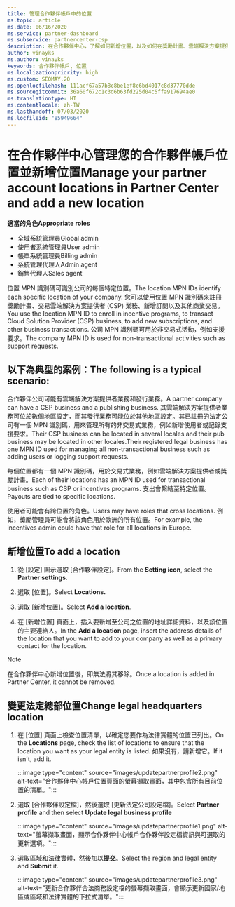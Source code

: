 ```yaml
---
title: 管理合作夥伴帳戶中的位置
ms.topic: article
ms.date: 06/16/2020
ms.service: partner-dashboard
ms.subservice: partnercenter-csp
description: 在合作夥伴中心，了解如何新增位置，以及如何在獎勵計畫、雲端解決方案提供者業務、訂閱和其他交易中使用 MPN 識別碼。
author: vinayks
ms.author: vinayks
keywords: 合作夥伴帳戶, 位置
ms.localizationpriority: high
ms.custom: SEOMAY.20
ms.openlocfilehash: 111acf67a57b8c8be1ef8c6bd4017c8d37770dde
ms.sourcegitcommit: 36a60f672c1c3d6b63fd225d04c5ffa917694ae0
ms.translationtype: HT
ms.contentlocale: zh-TW
ms.lasthandoff: 07/03/2020
ms.locfileid: "85949664"
---
```

# <a name="manage-your-partner-account-locations-in-partner-center-and-add-a-new-location"></a><span data-ttu-id="f4f16-104">在合作夥伴中心管理您的合作夥伴帳戶位置並新增位置</span><span class="sxs-lookup"><span data-stu-id="f4f16-104">Manage your partner account locations in Partner Center and add a new location</span></span>

<span data-ttu-id="f4f16-105">**適當的角色**</span><span class="sxs-lookup"><span data-stu-id="f4f16-105">**Appropriate roles**</span></span>
- <span data-ttu-id="f4f16-106">全域系統管理員</span><span class="sxs-lookup"><span data-stu-id="f4f16-106">Global admin</span></span>
- <span data-ttu-id="f4f16-107">使用者系統管理員</span><span class="sxs-lookup"><span data-stu-id="f4f16-107">User admin</span></span>
- <span data-ttu-id="f4f16-108">帳單系統管理員</span><span class="sxs-lookup"><span data-stu-id="f4f16-108">Billing admin</span></span>
- <span data-ttu-id="f4f16-109">系統管理代理人</span><span class="sxs-lookup"><span data-stu-id="f4f16-109">Admin agent</span></span>
- <span data-ttu-id="f4f16-110">銷售代理人</span><span class="sxs-lookup"><span data-stu-id="f4f16-110">Sales agent</span></span>

<span data-ttu-id="f4f16-111">位置 MPN 識別碼可識別公司的每個特定位置。</span><span class="sxs-lookup"><span data-stu-id="f4f16-111">The location MPN IDs identify each specific location of your company.</span></span> <span data-ttu-id="f4f16-112">您可以使用位置 MPN 識別碼來註冊獎勵計畫、交易雲端解決方案提供者 (CSP) 業務、新增訂閱以及其他商業交易。</span><span class="sxs-lookup"><span data-stu-id="f4f16-112">You use the location MPN ID to enroll in incentive programs, to transact Cloud Solution Provider (CSP) business, to add new subscriptions, and other business transactions.</span></span> <span data-ttu-id="f4f16-113">公司 MPN 識別碼可用於非交易式活動，例如支援要求。</span><span class="sxs-lookup"><span data-stu-id="f4f16-113">The company MPN ID is used for non-transactional activities such as support requests.</span></span>

## <a name="the-following-is-a-typical-scenario"></a><span data-ttu-id="f4f16-114">以下為典型的案例：</span><span class="sxs-lookup"><span data-stu-id="f4f16-114">The following is a typical scenario:</span></span>

<span data-ttu-id="f4f16-115">合作夥伴公司可能有雲端解決方案提供者業務和發行業務。</span><span class="sxs-lookup"><span data-stu-id="f4f16-115">A partner company can have a CSP business and a publishing business.</span></span> <span data-ttu-id="f4f16-116">其雲端解決方案提供者業務可位於數個地區設定，而其發行業務可能位於其他地區設定。其已註冊的法定公司有一個 MPN 識別碼，用來管理所有的非交易式業務，例如新增使用者或記錄支援要求。</span><span class="sxs-lookup"><span data-stu-id="f4f16-116">Their CSP business can be located in several locales and their pub business may be located in other locales.Their registered legal business has one MPN ID used for managing all non-transactional business such as adding users or logging support requests.</span></span>


<span data-ttu-id="f4f16-117">每個位置都有一個 MPN 識別碼，用於交易式業務，例如雲端解決方案提供者或獎勵計畫。</span><span class="sxs-lookup"><span data-stu-id="f4f16-117">Each of their locations has an MPN ID used for transactional business such as CSP or incentives programs.</span></span> <span data-ttu-id="f4f16-118">支出會繫結至特定位置。</span><span class="sxs-lookup"><span data-stu-id="f4f16-118">Payouts are tied to specific locations.</span></span>

<span data-ttu-id="f4f16-119">使用者可能會有跨位置的角色。</span><span class="sxs-lookup"><span data-stu-id="f4f16-119">Users may have roles that cross locations.</span></span> <span data-ttu-id="f4f16-120">例如，獎勵管理員可能會將該角色用於歐洲的所有位置。</span><span class="sxs-lookup"><span data-stu-id="f4f16-120">For example, the incentives admin could have that role for all locations in Europe.</span></span>

## <a name="to-add-a-location"></a><span data-ttu-id="f4f16-121">新增位置</span><span class="sxs-lookup"><span data-stu-id="f4f16-121">To add a location</span></span>

1. <span data-ttu-id="f4f16-122">從 [設定] 圖示選取 [合作夥伴設定]。</span><span class="sxs-lookup"><span data-stu-id="f4f16-122">From the **Setting icon**, select the **Partner settings**.</span></span>

2. <span data-ttu-id="f4f16-123">選取 [位置]。</span><span class="sxs-lookup"><span data-stu-id="f4f16-123">Select **Locations.**</span></span>

3. <span data-ttu-id="f4f16-124">選取 [新增位置]。</span><span class="sxs-lookup"><span data-stu-id="f4f16-124">Select **Add a location**.</span></span>  

4. <span data-ttu-id="f4f16-125">在 [新增位置] 頁面上，插入要新增至公司之位置的地址詳細資料，以及該位置的主要連絡人。</span><span class="sxs-lookup"><span data-stu-id="f4f16-125">In the **Add a location** page, insert the address details of the location that you want to add to your company as well as a primary contact for the location.</span></span>

> [!NOTE]
> <span data-ttu-id="f4f16-126">在合作夥伴中心新增位置後，即無法將其移除。</span><span class="sxs-lookup"><span data-stu-id="f4f16-126">Once a location is added in Partner Center, it cannot be removed.</span></span>

## <a name="change-legal-headquarters-location"></a><span data-ttu-id="f4f16-127">變更法定總部位置</span><span class="sxs-lookup"><span data-stu-id="f4f16-127">Change legal headquarters location</span></span>

1. <span data-ttu-id="f4f16-128">在 [位置] 頁面上檢查位置清單，以確定您要作為法律實體的位置已列出。</span><span class="sxs-lookup"><span data-stu-id="f4f16-128">On the **Locations** page, check the list of locations to ensure that the location you want as your legal entity is listed.</span></span> <span data-ttu-id="f4f16-129">如果沒有，請新增它。</span><span class="sxs-lookup"><span data-stu-id="f4f16-129">If it isn't, add it.</span></span>

   :::image type="content" source="images/updatepartnerprofile2.png" alt-text="合作夥伴中心帳戶位置頁面的螢幕擷取畫面，其中包含所有目前位置的清單。":::

2. <span data-ttu-id="f4f16-131">選取 [合作夥伴設定檔]，然後選取 [更新法定公司設定檔]。</span><span class="sxs-lookup"><span data-stu-id="f4f16-131">Select **Partner profile** and then select **Update legal business profile**</span></span>

   :::image type="content" source="images/updatepartnerprofile1.png" alt-text="螢幕擷取畫面，顯示合作夥伴中心帳戶合作夥伴設定檔資訊與可選取的更新選項。":::

3. <span data-ttu-id="f4f16-133">選取區域和法律實體，然後加以**提交**。</span><span class="sxs-lookup"><span data-stu-id="f4f16-133">Select the region and legal entity and **Submit** it.</span></span>

   :::image type="content" source="images/updatepartnerprofile3.png" alt-text="更新合作夥伴合法商務設定檔的螢幕擷取畫面，會顯示更新國家/地區或區域和法律實體的下拉式清單。":::
